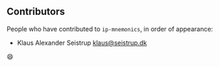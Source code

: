 ## Contributors

People who have contributed to `ip-mnemonics`, in order of appearance:

* Klaus Alexander Seistrup <klaus@seistrup.dk>

:smile:
